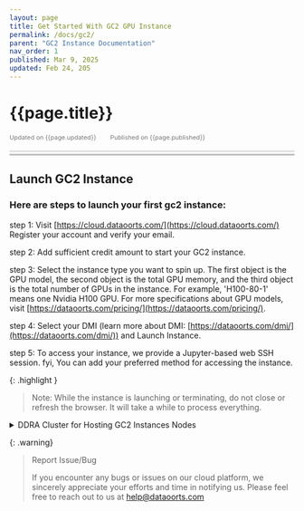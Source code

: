 ```yaml
---
layout: page
title: Get Started With GC2 GPU Instance
permalink: /docs/gc2/
parent: "GC2 Instance Documentation"
nav_order: 1
published: Mar 9, 2025
updated: Feb 24, 205
---
```


# {{page.title}}

<div style="font-size:0.78em;color: #797878; margin-bottom:1.5em;">
     <span>Updated on {{page.updated}}</span>
    <span style="margin-left:2em;">Published on {{page.published}}</span>
</div>

<hr style="border:none;height:3px;background-color:#e0e0e0;margin:0;">
<hr style="border:none;height:3px;background-color:#bebebe;margin-top:0.2em;margin-bottom:1.5em;">

## Launch GC2 Instance

### Here are steps to launch your first gc2 instance:

step 1: Visit [https://cloud.dataoorts.com/](https://cloud.dataoorts.com/) Register your account and verify your email.

step 2: Add sufficient credit amount to start your GC2 instance.

step 3: Select the instance type you want to spin up. The first object is the GPU model, the second object is the total GPU memory, and the third object is the total number of GPUs in the instance. For example, 'H100-80-1' means one Nvidia H100 GPU. For more specifications about GPU models, visit [https://dataoorts.com/pricing/](https://dataoorts.com/pricing/).

step 4: Select your DMI (learn more about DMI: [https://dataoorts.com/dmi/](https://dataoorts.com/dmi/)) and Launch Instance.

step 5: To access your instance, we provide a Jupyter-based web SSH session. fyi, You can add your preferred method for accessing the instance.

{: .highlight }
> Note: While the instance is launching or terminating, do not close or refresh the browser. It will take a while to process everything.

<details class="fancy-details">
<summary>DDRA Cluster for Hosting GC2 Instances Nodes</summary>
<div class="fancy-details-content">
All GC2 instances are hosted within Dataoorts' globally distributed DDRA Cluster. As community-based instances, GC2 leverages decentralized GPUs worldwide, ensuring robust isolation and a secure operating environment.
</div>
</details>

{: .warning}
> Report Issue/Bug
>
>If you encounter any bugs or issues on our cloud platform, we sincerely appreciate your efforts and time in notifying us. Please feel free to reach out to us at [help@dataoorts.com](help@dataoorts.com)